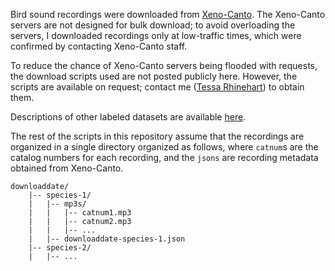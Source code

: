 Bird sound recordings were downloaded from [Xeno-Canto](https://xeno-canto.org). The Xeno-Canto servers are not designed for bulk download; to avoid overloading the servers, I downloaded recordings only at low-traffic times, which were confirmed by contacting Xeno-Canto staff.

To reduce the chance of Xeno-Canto servers being flooded with requests, the download scripts used are not posted publicly here. However, the scripts are available on request; contact me ([Tessa Rhinehart](https://github.com/rhine3)) to obtain them.

Descriptions of other labeled datasets are available [here](http://lila.science/otherdatasets#bioacoustics).

The rest of the scripts in this repository assume that the recordings are organized in a single directory organized as follows, where `catnum`s are the catalog numbers for each recording, and the `jsons` are recording metadata obtained from Xeno-Canto.

```
downloaddate/
    |-- species-1/
    |   |-- mp3s/
    |   |   |-- catnum1.mp3
    |   |   |-- catnum2.mp3
    |   |   |-- ...
    |   |-- downloaddate-species-1.json
    |-- species-2/
    |   |-- ...
    
```
